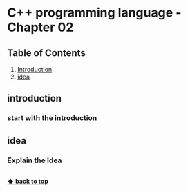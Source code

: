 # C++ programming language - Chapter 02

## Table of Contents

1. [Introduction](#introduction)
2. [idea](#idea)

## introduction 

### start with the introduction
 
## **idea**

### Explain the Idea 

```c++

```

**[⬆ back to top](#table-of-contents)**
